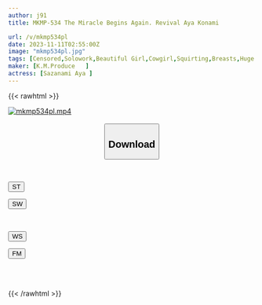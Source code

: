 ```yaml
---
author: j91
title: MKMP-534 The Miracle Begins Again. Revival Aya Konami

url: /v/mkmp534pl
date: 2023-11-11T02:55:00Z
image: "mkmp534pl.jpg"
tags: [Censored,Solowork,Beautiful Girl,Cowgirl,Squirting,Breasts,Huge Butt	 ]
maker: [K.M.Produce   ]
actress: [Sazanami Aya ]
---
```



{{< rawhtml >}}

<div class="video" data-videoid="VP9Qv9lwAzTKevy">
    <a href="javascript:;">
        <img src="https://my.j91.asia/v/mkmp534pl/mkmp534pl.jpg" width="WIDTH" height="HEIGHT" alt="mkmp534pl.mp4" loading="lazy">
    </a>
</div>

<script type="text/javascript" src="https://j91.asia/asset/on-demand-st.js"></script>

<br>
  <link rel="stylesheet" href="https://j91.asia/asset/bs5.css">
  
  <center>
  <button class="btn btn-primary" type="button" data-bs-toggle="collapse" data-bs-target=".multi-collapse" aria-expanded="false" aria-controls="multiCollapseExample1 multiCollapseExample2"><h2>Download</h2></button></center>
</p>
<div class="row">
  <div class="col">
    <div class="collapse multi-collapse" id="multiCollapseExample1">
      <div class="card card-body">
	      	      <br>
<div class="buttons">  
<p><a href="https://streamtape.to/v/VP9Qv9lwAzTKevy" target="_blank"><button class="btn-hover color-3"><i class="fa fa-download"></i> ST</button></a></p>
<p><a href="https://sfastwish.com/0dn40utkhew9" target="_blank"><button class="btn-hover color-2"><i class="fa fa-download"></i> SW</button></a></p></div>
    </div>
  </div>
</div>
  <div class="col">
    <div class="collapse multi-collapse" id="multiCollapseExample2">
      <div class="card card-body">
	      <br>
<div class="buttons">
<p><a href="javascript:;" target="_blank"><button class="btn-hover color-9"><i class="fa fa-download"></i> WS</button></a></p>
<p><a href="javascript:;" target="_blank"><button class="btn-hover color-8"><i class="fa fa-download"></i> FM</button></a></p></div>
<br><br>
      </div>
    </div>
  </div>
</div>

{{< /rawhtml >}}
